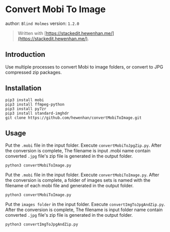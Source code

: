 
Convert Mobi To Image
====

author:  `Blind Holmes`
version: `1.2.0`
> Written with [https://stackedit.hewenhan.me/](https://stackedit.hewenhan.me/).

## Introduction

Use multiple processes to convert Mobi to image folders, or convert to JPG compressed zip packages.

## Installation

```
pip3 install mobi
pip3 install ffmpeg-python
pip3 install py7zr
pip3 install standard-imghdr
git clone https://github.com/hewenhan/convertMobiToImage.git
```

## Usage

Put the `.mobi` file in the input folder. Execute `convertMobiToJpgZip.py`. After the conversion is complete, The filename is input .mobi name contain converted `.jpg` file's zip file is generated in the output folder.

```
python3 convertMobiToImage.py
```

Put the `.mobi` file in the input folder. Execute `convertMobiToImage.py`. After the conversion is complete, a folder of images sets is named with the filename of each mobi file and generated in the output folder.

```
python3 convertMobiToImage.py
```

Put the `images folder` in the input folder. Execute `convertImgToJpgAndZip.py`. After the conversion is complete, The filename is input folder name contain converted `.jpg` file's zip file is generated in the output folder.
```
python3 convertImgToJpgAndZip.py
```